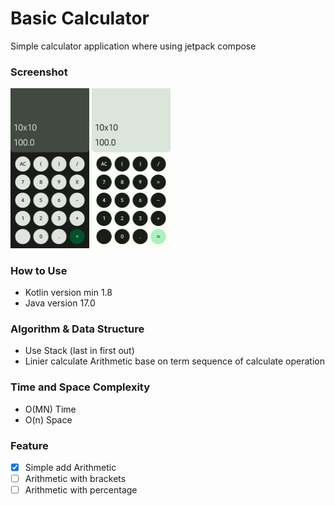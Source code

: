 # Basic Calculator

Simple calculator application where using jetpack compose

### Screenshot

<img src="https://github.com/dafinoer/basic_calculator/blob/master/screenshots/bg_dark_calculator.jpg" width="25%"/> <img src="https://github.com/dafinoer/basic_calculator/blob/master/screenshots/bg_light_calculator.jpg" width="25%"/>

### How to Use

- Kotlin version min 1.8
- Java version 17.0

### Algorithm & Data Structure

- Use Stack (last in first out)
- Linier calculate Arithmetic base on term sequence of calculate operation

### Time and Space Complexity

- O(MN) Time
- O(n) Space

### Feature

- [x] Simple add Arithmetic
- [ ] Arithmetic with brackets
- [ ] Arithmetic with percentage
